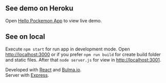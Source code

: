 ## See demo on Heroku

Open [Hello Pockemon App](https://hello-pokemon-app.herokuapp.com/) to view live demo. 

## See on local

Execute `npm start` for run app in development mode. Open [http://localhost:3000](http://localhost:3000) or if you prefer `npm run build` for create build folder and static files. After that `node server.js` for view in [http://localhost:3001](http://localhost:3001).

Developed with [React](https://es.reactjs.org/) and [Bulma.io](https://bulma.io/). <br>
Server with [Express](https://expressjs.com/es/).